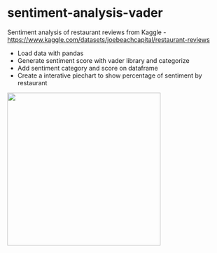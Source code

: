 # sentiment-analysis-vader

Sentiment analysis of restaurant reviews from Kaggle - https://www.kaggle.com/datasets/joebeachcapital/restaurant-reviews

* Load data with pandas
* Generate sentiment score with vader library and categorize
* Add sentiment category and score on dataframe
* Create a interative piechart to show percentage of sentiment by restaurant

<img src=https://github.com/liperoc/sentiment-analysis-vader/assets/46712205/0c05ae0a-4afd-42f2-b783-5b94fc8b389d height="350">


